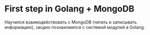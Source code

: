 # First step in Golang + MongoDB
Научился взаимодействовать с MongoDB (читать и записывать информацию), заодно познакомился с системой модулей в Golang.
